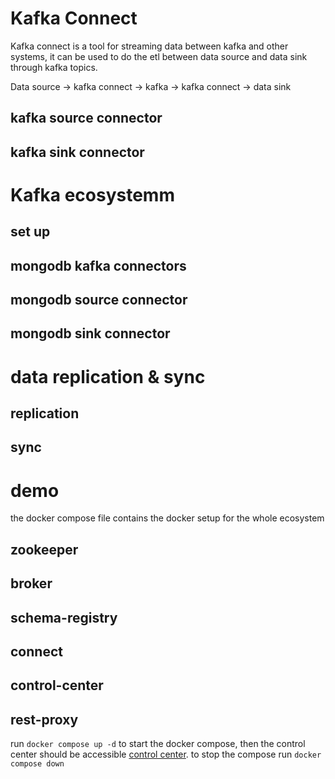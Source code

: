 # Kafka Connect

Kafka connect is a tool for streaming data between kafka and other systems, it can be used to do the etl between data source and data sink through kafka topics.

Data source -> kafka connect -> kafka -> kafka connect -> data sink

## kafka source connector

## kafka sink connector

# Kafka ecosystemm

## set up

## mongodb kafka connectors

## mongodb source connector

## mongodb sink connector

# data replication & sync

## replication

## sync

# demo

the docker compose file contains the docker setup for the whole ecosystem

## zookeeper

## broker

## schema-registry

## connect

## control-center

## rest-proxy

run `docker compose up -d` to start the docker compose, then the control center should be accessible [control center](http://localhost:9021).
to stop the compose run `docker compose down`
